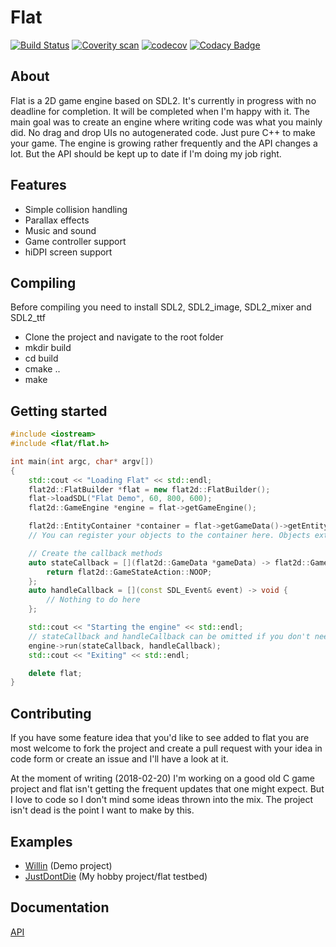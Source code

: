 # Flat
[![Build Status](https://travis-ci.org/LiquidityC/flat.svg?branch=master)](https://travis-ci.org/LiquidityC/flat)
[![Coverity scan](https://scan.coverity.com/projects/10677/badge.svg)](https://scan.coverity.com/projects/liquidityc-flat)
[![codecov](https://codecov.io/gh/LiquidityC/flat/branch/master/graph/badge.svg)](https://codecov.io/gh/LiquidityC/flat)
[![Codacy Badge](https://api.codacy.com/project/badge/Grade/6d04b15a21d646a8acbc5779f5e2bdbe)](https://www.codacy.com/app/LiquidityC/flat?utm_source=github.com&amp;utm_medium=referral&amp;utm_content=LiquidityC/flat&amp;utm_campaign=Badge_Grade)

## About
Flat is a 2D game engine based on SDL2. It's currently in progress with no deadline for completion. It will
be completed when I'm happy with it.
The main goal was to create an engine where writing code was what you mainly did. No drag and drop UIs no autogenerated
code. Just pure C++ to make your game.
The engine is growing rather frequently and the API changes a lot. But the API should be kept up to date if I'm doing my job right.

## Features
- Simple collision handling
- Parallax effects
- Music and sound
- Game controller support
- hiDPI screen support

## Compiling
Before compiling you need to install SDL2, SDL2_image, SDL2_mixer and SDL2_ttf

- Clone the project and navigate to the root folder
- mkdir build
- cd build
- cmake ..
- make

## Getting started
```c++
#include <iostream>
#include <flat/flat.h>

int main(int argc, char* argv[])
{
	std::cout << "Loading Flat" << std::endl;
	flat2d::FlatBuilder *flat = new flat2d::FlatBuilder();
	flat->loadSDL("Flat Demo", 60, 800, 600);
	flat2d::GameEngine *engine = flat->getGameEngine();

	flat2d::EntityContainer *container = flat->getGameData()->getEntityContainer();
	// You can register your objects to the container here. Objects extend the Entity class in flat

	// Create the callback methods
	auto stateCallback = [](flat2d::GameData *gameData) -> flat2d::GameStateAction {
		return flat2d::GameStateAction::NOOP;
	};
	auto handleCallback = [](const SDL_Event& event) -> void {
		// Nothing to do here
	};

	std::cout << "Starting the engine" << std::endl;
	// stateCallback and handleCallback can be omitted if you don't need them
	engine->run(stateCallback, handleCallback);
	std::cout << "Exiting" << std::endl;

	delete flat;
}
```

## Contributing
If you have some feature idea that you'd like to see added to flat you are most welcome
to fork the project and create a pull request with your idea in code form or create an issue and
I'll have a look at it.

At the moment of writing (2018-02-20) I'm working on a good old C game project and flat
isn't getting the frequent updates that one might expect. But I love to code so I don't mind some ideas
thrown into the mix. The project isn't dead is the point I want to make by this.

## Examples
- [Willin](https://github.com/liquidityc/willin) (Demo project)
- [JustDontDie](https://github.com/liquidityc/justdontdie) (My hobby project/flat testbed)

## Documentation
[API](http://liquidityc.github.io/flat)
